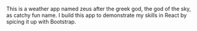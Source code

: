 This is a weather app named zeus after the greek god, the god of the sky, as catchy fun name. 
I build this app to demonstrate my skills in React by spicing it up with Bootstrap.
